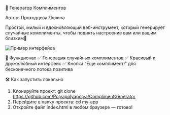 🎉 Генератор Комплиментов

Автор: Проходцева Полина 

Простой, милый и вдохновляющий веб-инструмент, который генерирует случайные комплименты, чтобы поднять настроение вам или вашим близким💖


![Пример интерфейса](prtscreen2.png)

🚀 Функционал
✅ Генерация случайных комплиментов
✅ Красивый и дружелюбный интерфейс
✅ Кнопка “Еще комплимент!” для бесконечного потока позитива

🛠️ Как запустить локально

1. Клонируйте проект:
git clone https://github.com/Polyapolyapolya/ComplimentGenerator
2. Перейдите в папку проекта:
cd my-app
3. Откройте файл index.html в любом браузере — готово! 
